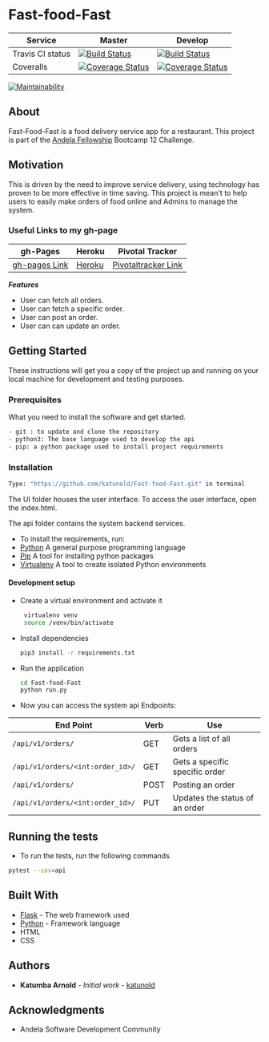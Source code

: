 # Fast-food-Fast
| Service         | Master      | Develop  |
| -------------   |-------------|----------|
| Travis CI status| [![Build Status](https://travis-ci.com/katunold/Fast-food-Fast.svg?branch=master)](https://travis-ci.com/katunold/Fast-food-Fast)|[![Build Status](https://travis-ci.com/katunold/Fast-food-Fast.svg?branch=develope)](https://travis-ci.com/katunold/Fast-food-Fast)|
| Coveralls| [![Coverage Status](https://coveralls.io/repos/github/katunold/Fast-food-Fast/badge.svg?branch=master)](https://coveralls.io/github/katunold/Fast-food-Fast?branch=master)|[![Coverage Status](https://coveralls.io/repos/github/katunold/Fast-food-Fast/badge.svg?branch=develope)](https://coveralls.io/github/katunold/Fast-food-Fast?branch=develope)

[![Maintainability](https://api.codeclimate.com/v1/badges/5be9128126237c01f541/maintainability)](https://codeclimate.com/github/katunold/Fast-food-Fast/maintainability)

## About
Fast-Food-Fast is a food delivery service app for a restaurant.
This project is part of the [Andela Fellowship](https://andela.com/) Bootcamp 12 Challenge.
## Motivation
This is driven by the need to improve service delivery, using technology has proven to be more effective in time saving.
This project is mean't to help users to easily make orders of food online and Admins to manage the system.
### Useful Links to my gh-page
| gh-Pages | Heroku | Pivotal Tracker |
|----------|--------|-----------------|
|[gh-pages Link](https://katunold.github.io/Fast-food-Fast/)|[Heroku](https://fast-food-arnold.herokuapp.com/api/v1/orders/)|[Pivotaltracker Link](https://www.pivotaltracker.com/n/projects/2196796)                 |

***Features***
 * User can fetch all orders.
 * User can fetch a specific order.
 * User can post an order. 
 * User can can update an order.
 
## Getting Started
These instructions will get you a copy of the project up and running on your local machine for development
and testing purposes.
### Prerequisites
What you need to install the software and get started.

```bash
- git : to update and clone the repository
- python3: The base language used to develop the api
- pip: a python package used to install project requirements
```
### Installation
```bash
Type: "https://github.com/katunold/Fast-food-Fast.git" in terminal
```
The UI folder houses the user interface. To access the user interface, open the index.html.

The api folder contains the system backend services.
- To install the requirements, run:
- [Python](https://www.python.org/) A general purpose programming language
- [Pip](https://pypi.org/project/pip/) A tool for installing python packages
- [Virtualenv](https://virtualenv.pypa.io/en/stable/)  A tool to create isolated Python environments
#### Development setup
- Create a virtual environment and activate it
    ```bash
     virtualenv venv
     source /venv/bin/activate
    ```
- Install dependencies 
    ```bash
    pip3 install -r requirements.txt
    ```
- Run the application
    ```bash
    cd Fast-food-Fast
    python run.py
    ```
- Now you can access the system api Endpoints:

| End Point                                           | Verb |Use                                       |
| ----------------------------------------------------|------|------------------------------------------|
|`/api/v1/orders/`                                    |GET   |Gets a list of all orders              |
|`/api/v1/orders/<int:order_id>/`                     |GET   |Gets a specific specific order  |
|`/api/v1/orders/`                                    |POST  |Posting an order                        |
|`/api/v1/orders/<int:order_id>/`                     |PUT   |Updates the status of an order      |

## Running the tests

- To run the tests, run the following commands

```bash
pytest --cov=api
```

## Built With

* [Flask](http://flask.pocoo.org/docs/1.0/) - The web framework used
* [Python](https://www.python.org/) - Framework language
* HTML
* CSS

## Authors

* **Katumba Arnold** - *Initial work* - [katunold](https://github.com/katunold)

## Acknowledgments

* Andela Software Development Community

